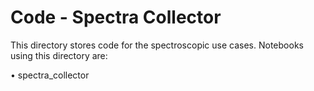 # Code - Spectra Collector

This directory stores code for the spectroscopic use cases.
Notebooks using this directory are:

   &bull; spectra_collector

```python

```

